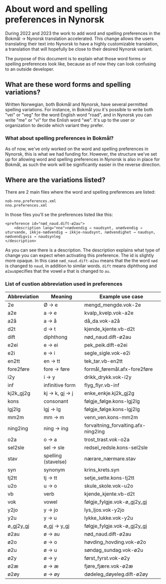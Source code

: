 # About word and spelling preferences in Nynorsk

During 2022 and 2023 the work to add word and spelling preferences in the Bokmål -> Nynorsk translation accelerated. This change allows the users translating their text into Nynorsk to have a highly customizable translation, a translation that will hopefully be close to their desired Nynorsk variant.

The purpose of this document is to explain what those word forms or spelling preferences look like, because as of now they can look confusing to an outside developer.

## What are these word forms and spelling variations?

Written Norwegian, both Bokmål and Nynorsk, have several permitted spelling variations. For instance, in Bokmål you it's possible to write both "vei" or "veg" for the word English word "road", and in Nynorsk you can write "me" or "vi" for the Enlish word "we". It's up to the user or organization to decide which variant they prefer.

### What about spelling preferences in Bokmål?

As of now, we've only worked on the word and spelling preferences in Nynorsk, this is what we had funding for. However, the structure we've set up for allowing word and spelling preferences in Nynorsk is also in place for Bokmål, as such the work will be significantly easier in the reverse direction.

## Where are the variations listed?

There are 2 main files where the word and spelling preferences are listed:

```
nob-nno.preferences.xml
nno.preferences.xml
```

In those files you'll se the preferences listed like this:
```
<preference id="nød_naud.dift-ø2au">
    <description lang="nno">nødvendig → naudsynt, unødvendig → uturvande, ikkje-nødvendig → ikkje-naudsynt, nødvendighet → naudsyn, nødvendigvis → naudsynleg
</description>
```

As you can see there is a description. The description explains what type of change you can expect when activating this preference. The id is slightly more opaque. In this case `nød_naud.dift-ø2au` means that the the word `nød` is changed to `naud`, in addition to similar words. `dift` means diphthong and `ø2au`specifies that the vowel `ø` that is changed to `au`.

### List of custion abbreviation used in preferences

| Abbreviation | Meaning | Example use case |
| -------------------- | -------------------- | -------------------- |
| 2e | Ø -> e | mengd_mengde.vok-2e |
| a2e | a -> e | kvalp_kvelp.vok-a2e |
| a2å | a -> å | då_da.vok-a2å |
| d2t | d -> t | kjende_kjente.vb-d2t |
| dift | diphthong | nød_naud.dift-ø2au |
| e2ei | e -> ei | pek_peik.dift-e2ei |
| e2i | e -> i | segle_sigle.vok-e2i |
| en2tt | en -> tt | tek_tar.vb-en2tt |
| fore2føre | fore -> føre | formål_føremål.afx-fore2føre |
| i2y | i -> y | drikk_drykk.vok-i2y |
| inf | infinitive form | flyg_flyr.vb-inf |
| kj2k_gj2g | kj -> k, gj -> j | enke_enkje.kj2k_gj2g |
| kons | consonant | følgje_følge.kons-lgj2lg |
| lgj2lg  | lgj -> lg | følgje_følge.kons-lgj2lg |
| mm2m | mm -> m | venn_ven.kons-mm2m |
| ning2ing | ning -> ing | forvaltning_forvalting.afx-ning2ing |
| o2a | o -> a | trost_trast.vok-o2a |
| sel2sle | sel -> sle | redsel_redsle.kons-sel2sle |
| stav | spelling (stavelse) | nærare_nærmare.stav |
| syn | synonym | krins_krets.syn |
| tj2tt | tj -> tt | setje_sette.kons-tj2tt |
| u2o | u -> o | skule_skole.vok-u2o |
| vb | verb | kjende_kjente.vb-d2t |
| vok | vowel | følgje_fylgje.vok-ø_gj2y_gj |
| y2jo | y -> jo | lys_ljos.vok-y2jo |
| y2u | y -> u | lykke_lukke.vok-y2u |
| ø_gj2y_gj | ø_gj -> y_gj | følgje_fylgje.vok-ø_gj2y_gj |
| ø2au | ø -> au | nød_naud.dift-ø2au |
| ø2o | ø -> o | høvding_hovding.vok-ø2o |
| ø2u | ø -> u | søndag_sundag.vok-ø2u |
| ø2y | ø -> y | først_fyrst.vok-ø2y |
| ø2æ | ø -> æ | fjøre_fjære.vok-ø2æ |
| ø2øy | ø -> øy | dødeleg_døyeleg.dift-ø2øy |
